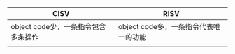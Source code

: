 | CISV                                | RISV        |
| ----------------------------------- | ----------- |
| object code少，一条指令包含多条操作 | object code多，一条指令代表唯一的功能 |
|                                     |             |